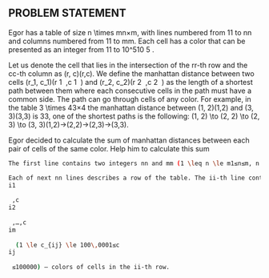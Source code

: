 ## PROBLEM STATEMENT

Egor has a table of size n \times mn×m, with lines numbered from 11 to nn and columns numbered from 11 to mm. Each cell has a color that can be presented as an integer from 11 to 10^510
5
.

Let us denote the cell that lies in the intersection of the rr-th row and the cc-th column as (r, c)(r,c). We define the manhattan distance between two cells (r_1, c_1)(r
1
​
,c
1
​
) and (r_2, c_2)(r
2
​
,c
2
​
) as the length of a shortest path between them where each consecutive cells in the path must have a common side. The path can go through cells of any color. For example, in the table 3 \times 43×4 the manhattan distance between (1, 2)(1,2) and (3, 3)(3,3) is 33, one of the shortest paths is the following: (1, 2) \to (2, 2) \to (2, 3) \to (3, 3)(1,2)→(2,2)→(2,3)→(3,3).

Egor decided to calculate the sum of manhattan distances between each pair of cells of the same color. Help him to calculate this sum

```bash
The first line contains two integers nn and mm (1 \leq n \le m1≤n≤m, n \cdot m \leq 100\,000n⋅m≤100000) — number of rows and columns in the table.

Each of next nn lines describes a row of the table. The ii-th line contains mm integers c_{i1}, c_{i2}, \ldots, c_{im}c
i1
​
 ,c
i2
​
 ,…,c
im
​
  (1 \le c_{ij} \le 100\,0001≤c
ij
​
 ≤100000) — colors of cells in the ii-th row.
```

